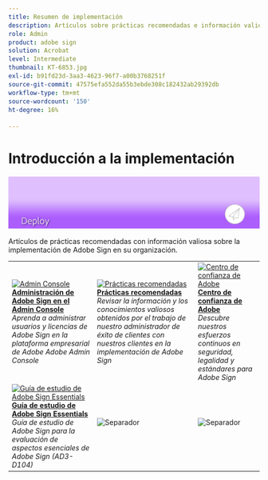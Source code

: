 ```yaml
---
title: Resumen de implementación
description: Artículos sobre prácticas recomendadas e información valiosa sobre la implementación de Adobe Sign
role: Admin
product: adobe sign
solution: Acrobat
level: Intermediate
thumbnail: KT-6853.jpg
exl-id: b91fd23d-3aa3-4623-96f7-a00b3768251f
source-git-commit: 47575efa552da55b3ebde308c182432ab29392db
workflow-type: tm+mt
source-wordcount: '150'
ht-degree: 16%

---
```


# Introducción a la implementación

![Imagen de implementación de Sign](assets/Hero-Deploy.png)

Artículos de prácticas recomendadas con información valiosa sobre la implementación de Adobe Sign en su organización.

<table style="table-layout:fixed">
<tr>
  <td>
    <a href="https://helpx.adobe.com/es/enterprise/using/adobe-sign-for-enterprise.html" target="_blank">
      <img alt="Admin Console" src="assets/Deploy_Admin.png" />
    </a>
    <div>
    <a href="https://helpx.adobe.com/enterprise/using/adobe-sign-for-enterprise.html" target="_blank"><strong>Administración de Adobe Sign en el Admin Console</strong></a>
    </div>
    <em>Aprenda a administrar usuarios y licencias de Adobe Sign en la plataforma empresarial de Adobe Adobe Admin Console</em>
    <br>
  </td>
  <td>
    <a href="https://helpx.adobe.com/es/sign/using/adobe-sign-training-best-practice.html" target="_blank">
      <img alt="Prácticas recomendadas" src="assets/Deploy_BP.png" />
    </a>
    <div>
    <a href="https://helpx.adobe.com/sign/using/adobe-sign-training-best-practice.html" target="_blank"><strong>Prácticas recomendadas</strong></a>
    </div>
    <em>Revisar la información y los conocimientos valiosos obtenidos por el trabajo de nuestro administrador de éxito de clientes con nuestros clientes en la implementación de Adobe Sign</em>
    <br>
  </td>  
  <td>
    <a href="https://www.adobe.com/trust/document-cloud-security.html" target="_blank">
      <img alt="Centro de confianza de Adobe" src="assets/Deploy_Trust.png" />
    </a>
    <div>
    <a href="https://www.adobe.com/trust/document-cloud-security.html" target="_blank"><strong>Centro de confianza de Adobe</strong></a>
    </div>
    <em>Descubre nuestros esfuerzos continuos en seguridad, legalidad y estándares para Adobe Sign</em>
    <br>
  </td>
</tr>
<tr>
  <td>
    <a href="assets/SignStudyGuide.pdf">
      <img alt="Guía de estudio de Adobe Sign Essentials" src="assets/SignStudyGuide.png" />
    </a>
    <div>
    <a href="assets/SignStudyGuide.pdf"><strong>Guía de estudio de Adobe Sign Essentials</strong></a>
    </div>
    <em>Guía de estudio de Adobe Sign para la evaluación de aspectos esenciales de Adobe Sign (AD3-D104)</em>
    <br>
  </td>
  <td>
    <img alt="Separador" src="assets/Grayspacer.png" />
    <div>
    <br>
  </td>
  <td>
    <img alt="Separador" src="assets/Grayspacer.png" />
    <div>
    <br>
  </td>
</tr>
</table>
